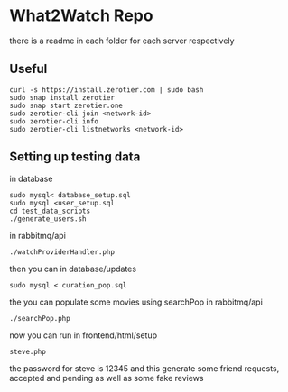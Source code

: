 # What2Watch Repo

there is a readme in each folder for each server respectively

## Useful

```
curl -s https://install.zerotier.com | sudo bash 
sudo snap install zerotier
sudo snap start zerotier.one
sudo zerotier-cli join <network-id>
sudo zerotier-cli info
sudo zerotier-cli listnetworks <network-id>
```

## Setting up testing data
in database
```
sudo mysql< database_setup.sql
sudo mysql <user_setup.sql
cd test_data_scripts
./generate_users.sh
```
in rabbitmq/api
```
./watchProviderHandler.php
```
then you can in database/updates
```
sudo mysql < curation_pop.sql
```
the you can populate some movies using searchPop in rabbitmq/api
```
./searchPop.php
```
now you can run in frontend/html/setup
```
steve.php
```
the password for steve is 12345 and this generate some friend requests, accepted and pending as well as some fake reviews